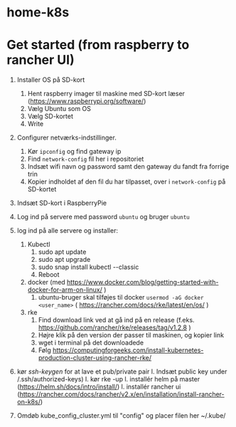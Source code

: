 # home-k8s

# Get started (from raspberry to rancher UI)
1. Installer OS på SD-kort
    1. Hent raspberry imager til maskine med SD-kort læser (https://www.raspberrypi.org/software/)
    1. Vælg Ubuntu som OS
    1. Vælg SD-kortet
    1. Write
1. Configurer netværks-indstillinger.
    1. Kør `ipconfig` og find gateway ip
    2. Find `network-config` fil her i repositoriet
    3. Indsæt wifi navn og password samt den gateway du fandt fra forrige trin
    4. Kopier indholdet af den fil du har tilpasset, over i `network-config` på SD-kortet
1. Indsæt SD-kort i RaspberryPie

1. Log ind på servere med password `ubuntu` og bruger `ubuntu`
1. log ind på alle servere og installer:
    1. Kubectl
        1. sudo apt update
        1. sudo apt upgrade 
        1. sudo snap install kubectl --classic
        1. Reboot 
    4. docker (med https://www.docker.com/blog/getting-started-with-docker-for-arm-on-linux/ ) 
        1. ubuntu-bruger skal tilføjes til docker `usermod -aG docker <user_name>` ( https://rancher.com/docs/rke/latest/en/os/ )
    6. rke
        1. Find download link ved at gå ind på en release (f.eks. https://github.com/rancher/rke/releases/tag/v1.2.8 )
        1. Højre klik på den version der passer til maskinen, og kopier link
        1. wget i terminal på det downloadede
        1. Følg https://computingforgeeks.com/install-kubernetes-production-cluster-using-rancher-rke/
1. kør *ssh-keygen* for at lave et pub/private pair
l. Indsæt public key under /.ssh/authorized-keys)
l. kør rke -up
l. installér helm på master (https://helm.sh/docs/intro/install/)
l. installér rancher ui  (https://rancher.com/docs/rancher/v2.x/en/installation/install-rancher-on-k8s/)
1. Omdøb kube_config_cluster.yml til "config" og placer filen her ~/.kube/
